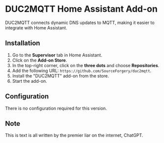 # DUC2MQTT Home Assistant Add-on

DUC2MQTT connects dynamic DNS updates to MQTT, making it easier to integrate with Home Assistant.

## Installation

1. Go to the **Supervisor** tab in Home Assistant.
2. Click on the **Add-on Store**.
3. In the top-right corner, click on the **three dots** and choose **Repositories**.
4. Add the following URL: `https://github.com/SourceForgery/duc2mqtt`.
5. Install the "DUC2MQTT" add-on from the store.
6. Start the add-on.

## Configuration

There is no configuration required for this version.

## Note

This is text is all written by the premier liar on the internet, ChatGPT. 
